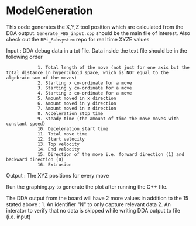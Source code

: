 # ModelGeneration
This code generates the X,Y,Z tool position which are calculated from the DDA output. `Generate_FBS_input.cpp` should be the main file of interest. Also check out the `RPi_Subsystem` repo for real time XYZE values

Input : DDA debug data in a txt file. Data inside the text file should be in the following order

                1. Total length of the move (not just for one axis but the total distance in hypercuboid space, which is NOT equal to the algebraic sum of the moves)
                2. Starting x co-ordinate for a move 
                3. Starting y co-ordinate for a move
                4. Starting z co-ordinate for a move 
                5. Amount moved in x direction 
                6. Amount moved in y direction
                7. Amount moved in z direction
                8. Acceleration stop time 
                9. Steady time (the amount of time the move moves with constant speed)
                10. Deceleration start time 
                11. Total move time 
                12. Start velocity 
                13. Top velocity 
                14. End velocity
                15. Direction of the move i.e. forward direction (1) and backward direction (0)
                16. Extrusion
           
Output : The XYZ positions for every move

Run the graphing.py to generate the plot after running the C++ file.

The DDA output from the board will have 2 more values in addition to the 15 stated above :
                1. An identifier "N" to only capture relevant data 
                2. An interator to verify that no data is skipped while writing DDA output to file (i.e. input)
